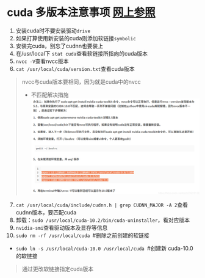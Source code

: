 # cuda 多版本注意事项	[网上参照](https://blog.csdn.net/elegantoo/article/details/105574133)
1. 安装cuda时不要安装驱动`drive`
2. 如果打算使用新安装的cuda则添加软链接`symbolic`
3. 安装完cuda，别忘了cudnn也要装上
4. 在/usr/local下 `stat cuda`查看软链接所指向的cuda版本
5. `nvcc -V`查看nvcc版本
6. `cat /usr/local/cuda/version.txt`查看cuda版本
>nvcc与cuda版本要相同，因为就是cuda中的nvcc  
>   - 不匹配解决措施![](images/4.png)
7. `cat /usr/local/cuda/include/cudnn.h | grep CUDNN_MAJOR -A 2`查看cudnn版本，要匹配cuda
8. 卸载：`sudo /usr/local/cuda-10.2/bin/cuda-uninstaller`，看对应版本
9. `nvidia-smi`查看驱动版本及显存等信息
10. `sudo rm -rf /usr/local/cuda `#删除之前创建的软链接
- `sudo ln -s /usr/local/cuda-10.0 /usr/local/cuda `#创建新 cuda-10.0 的软链接
>通过更改软链接指定cuda版本

